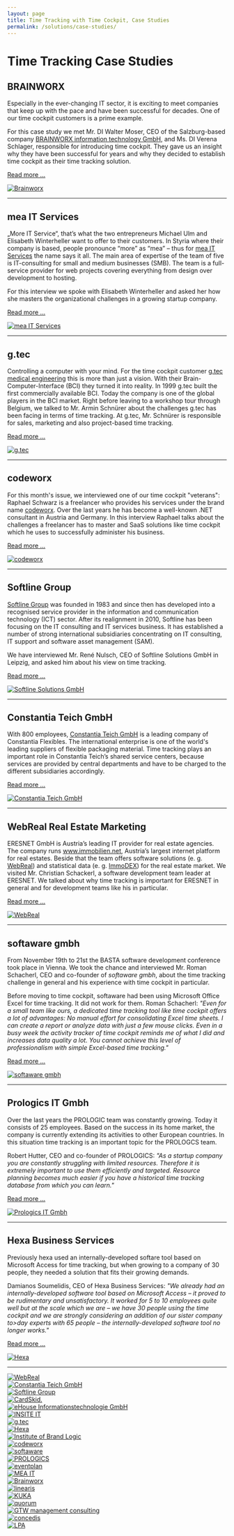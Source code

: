 ```yaml
---
layout: page
title: Time Tracking with Time Cockpit, Case Studies
permalink: /solutions/case-studies/
---
```


<h1 xmlns="http://www.w3.org/1999/xhtml">Time Tracking Case Studies
		</h1><h2 xmlns="http://www.w3.org/1999/xhtml">BRAINWORX
		</h2><div class="row" xmlns="http://www.w3.org/1999/xhtml">
  <div class="col-sm-12 col-md-8">
    <p>Especially in the ever-changing IT sector, it is exciting to meet companies that keep up with the pace and have been successful for decades. One of our time cockpit customers is a prime example.
				</p>
    <p>For this case study we met Mr. DI Walter Moser, CEO of the Salzburg-based company <a title="Brainworx information technology GmbH" href="http://www.brainworx.at/" target="_blank">BRAINWORX information technology GmbH</a>, and Ms. DI Verena Schlager, responsible for introducing time cockpit. They gave us an insight why they have been successful for years and why they decided to establish time cockpit as their time tracking solution.
				</p>
    <p>
      <a href="{{site.baseurl}}/loesungen/case-studies/Brainworx/" title="Time Tracking at Brainworx with Time Cockpit">Read more ...</a>
    </p>
  </div>
  <div class="col-sm-12 col-md-4">
    <a href="{{site.baseurl}}/loesungen/case-studies/Brainworx/" title="Time Tracking at Brainworx with Time Cockpit">
      <img src="{{site.baseurl}}/images/customer_logos/brainworx_logo_246.jpg" alt="Brainworx" title="Brainworx" />
    </a>
  </div>
</div><hr xmlns="http://www.w3.org/1999/xhtml" /><h2 xmlns="http://www.w3.org/1999/xhtml">mea IT Services
		</h2><div class="row" xmlns="http://www.w3.org/1999/xhtml">
  <div class="col-sm-12 col-md-8">
    <p>„More IT Service“, that’s what the two entrepreneurs Michael Ulm and Elisabeth Winterheller want to offer to their customers. In Styria where their company is based, people pronounce “more” as “mea” – thus for <a href="http://www.mea-it.com/" title="mea IT Services" target="_blank">mea IT Services</a> the name says it all. The main area of expertise of the team of five is IT-consulting for small and medium businesses (SMB). The team is a full-service provider for web projects covering everything from design over development to hosting.
				</p>
    <p>For this interview we spoke with Elisabeth Winterheller and asked her how she masters the organizational challenges in a growing startup company.
				</p>
    <p>
      <a href="{{site.baseurl}}/loesungen/case-studies/Zeiterfassung-bei-mea-IT-Services-mit-time-cockpit/" title="Time Tracking at mea IT Services with Time Cockpit">Read more ...</a>
    </p>
  </div>
  <div class="col-sm-12 col-md-4">
    <a href="{{site.baseurl}}/loesungen/case-studies/Zeiterfassung-bei-mea-IT-Services-mit-time-cockpit/" title="Time Tracking at mea IT Services with Time Cockpit">
      <img src="{{site.baseurl}}/images/customer_logos/mea_it_services_logo_246.png" alt="mea IT Services" title="mea IT Services" />
    </a>
  </div>
</div><hr xmlns="http://www.w3.org/1999/xhtml" /><h2 xmlns="http://www.w3.org/1999/xhtml">g.tec
		</h2><div class="row" xmlns="http://www.w3.org/1999/xhtml">
  <div class="col-sm-12 col-md-8">
    <p>Controlling a computer with your mind. For the time cockpit customer <a href="http://www.gtec.at/" title="g.tec" target="_blank">g.tec medical engineering</a> this is more than just a vision. With their Brain-Computer-Interface (BCI) they turned it into reality. In 1999 g.tec built the first commercially available BCI. Today the company is one of the global players in the BCI market. Right before leaving to a workshop tour through Belgium, we talked to Mr. Armin Schnürer about the challenges g.tec has been facing in terms of time tracking. At g.tec, Mr. Schnürer is responsible for sales, marketing and also project-based time tracking.
				</p>
    <p>
      <a href="{{site.baseurl}}/loesungen/case-studies/Time-Tracking-at-gtec-With-Time-Cockpit/" title="Time Tracking at g.tec with Time Cockpit">Read more ...</a>
    </p>
  </div>
  <div class="col-sm-12 col-md-4">
    <a href="{{site.baseurl}}/loesungen/case-studies/Time-Tracking-at-gtec-With-Time-Cockpit/" title="Time Tracking at g.tec with Time Cockpit">
      <img src="{{site.baseurl}}/images/customer_logos/gtec_logo_246.jpg" alt="g.tec" title="g.tec" />
    </a>
  </div>
</div><hr xmlns="http://www.w3.org/1999/xhtml" /><h2 xmlns="http://www.w3.org/1999/xhtml">codeworx
		</h2><div class="row" xmlns="http://www.w3.org/1999/xhtml">
  <div class="col-sm-12 col-md-8">
    <p>For this month's issue, we interviewed one of our time cockpit "veterans": Raphael Schwarz is a freelancer who provides his services under the brand name <a href="http://www.codeworx.at" title="codeworx" target="_blank">codeworx</a>. Over the last years he has become a well-known .NET consultant in Austria and Germany. In this interview Raphael talks about the challenges a freelancer has to master and SaaS solutions like time cockpit which he uses to successfully administer his business.
				</p>
    <p>
      <a href="{{site.baseurl}}/loesungen/case-studies/Zeiterfassung-bei-codeworx-mit-time-cockpit/" title="Time Tracking at Codeworx with Time Cockpit">Read more ...</a>
    </p>
  </div>
  <div class="col-sm-12 col-md-4">
    <a href="{{site.baseurl}}/loesungen/case-studies/Zeiterfassung-bei-codeworx-mit-time-cockpit/" title="Time Tracking at Codeworx with Time Cockpit">
      <img src="{{site.baseurl}}/images/customer_logos/codeworx_logo_246.png" alt="codeworx" title="codeworx" />
    </a>
  </div>
</div><hr xmlns="http://www.w3.org/1999/xhtml" /><h2 xmlns="http://www.w3.org/1999/xhtml">Softline Group
		</h2><div class="row" xmlns="http://www.w3.org/1999/xhtml">
  <div class="col-sm-12 col-md-8">
    <p>
      <a href="http://www.softline-group.com/" target="_blank">Softline Group</a> was founded in 1983 and since then has developed into a recognised service provider in the information and communication technology (ICT) sector. After its realignment in 2010, Softline has been focusing on the IT consulting and IT services business. It has established a number of strong international subsidiaries concentrating on IT consulting, IT support and software asset management (SAM).
				</p>
    <p>We have interviewed Mr. René Nulsch, CEO of Softline Solutions GmbH in Leipzig, and asked him about his view on time tracking.
				</p>
    <p>
      <a href="{{site.baseurl}}/loesungen/case-studies/Time-Tracking-at-Softline-with-Time-Cockpit/">Read more ...</a>
    </p>
  </div>
  <div class="col-sm-12 col-md-4">
    <a href="{{site.baseurl}}/loesungen/case-studies/Time-Tracking-at-Softline-with-Time-Cockpit/">
      <img src="{{site.baseurl}}/images/customer_logos/softline_group_logo.png" alt="Softline Solutions GmbH" title="Softline Solutions GmbH" />
    </a>
  </div>
</div><hr xmlns="http://www.w3.org/1999/xhtml" /><h2 xmlns="http://www.w3.org/1999/xhtml">Constantia Teich GmbH
		</h2><div class="row" xmlns="http://www.w3.org/1999/xhtml">
  <div class="col-sm-12 col-md-8">
    <p>With 800 employees, <a href="http://teich.cflex.com/" target="_blank">Constantia Teich GmbH</a> is a leading company of Constantia Flexibles. The international enterprise is one of the world's leading suppliers of flexible packaging material. Time tracking plays an important role in Constantia Teich’s shared service centers, because services are provided by central departments and have to be charged to the different subsidiaries accordingly.
				</p>
    <p>
      <a href="{{site.baseurl}}/loesungen/case-studies/Constantia-Teich/">Read more ...</a>
    </p>
  </div>
  <div class="col-sm-12 col-md-4">
    <a href="{{site.baseurl}}/loesungen/case-studies/Constantia-Teich/">
      <img src="{{site.baseurl}}/images/customer_logos/teich_logo_246.png" alt="Constantia Teich GmbH" title="Constantia Teich GmbH" />
    </a>
  </div>
</div><hr xmlns="http://www.w3.org/1999/xhtml" /><h2 xmlns="http://www.w3.org/1999/xhtml">WebReal Real Estate Marketing
		</h2><div class="row" xmlns="http://www.w3.org/1999/xhtml">
  <div class="col-sm-12 col-md-8">
    <p>ERESNET GmbH is Austria’s leading IT provider for real estate agencies. The company runs <a href="http://www.immobilien.net/" target="_blank">www.immobilien.net</a>, Austria’s largest internet platform for real estates. Beside that the team offers software solutions (e. g. <a href="http://www.webreal.at/" target="_blank">WebReal</a>) and statistical data (e. g. <a href="http://www.immobilien.net/immodex" target="_blank">ImmoDEX</a>) for the real estate market. We visited Mr. Christian Schackerl, a software development team leader at ERESNET. We talked about why time tracking is important for ERESNET in general and for development teams like his in particular.
				</p>
    <p>
      <a href="{{site.baseurl}}/loesungen/case-studies/webreal/">Read more ...</a>
    </p>
  </div>
  <div class="col-sm-12 col-md-4">
    <a href="{{site.baseurl}}/loesungen/case-studies/webreal/">
      <img src="{{site.baseurl}}/images/customer_logos/webreal_logo.png" alt="WebReal" title="WebReal" />
    </a>
  </div>
</div><hr xmlns="http://www.w3.org/1999/xhtml" /><h2 xmlns="http://www.w3.org/1999/xhtml">softaware gmbh
		</h2><div class="row" xmlns="http://www.w3.org/1999/xhtml">
  <div class="col-sm-12 col-md-8">
    <p>From November 19th to 21st the BASTA software development conference took place in Vienna. We took the chance and interviewed Mr. Roman Schacherl, CEO and co-founder of <em>softaware gmbh</em>, about the time tracking challenge in general and his experience with time cockpit in particular.
				</p>
    <p>Before moving to time cockpit, softaware had been using Microsoft Office Excel for time tracking. It did not work for them. Roman Schacherl: <em>"Even for a small team like ours, a dedicated time tracking tool like time cockpit offers a lot of advantages: No manual effort for consolidating Excel time sheets. I can create a report or analyze data with just a few mouse clicks. Even in a busy week the activity tracker of time cockpit reminds me of what I did and increases data quality a lot. You cannot achieve this level of professionalism with simple Excel-based time tracking."</em></p>
    <p>
      <a href="{{site.baseurl}}/loesungen/case-studies/softaware-gmbh/">Read more ...</a>
    </p>
  </div>
  <div class="col-sm-12 col-md-4">
    <a href="{{site.baseurl}}/loesungen/case-studies/softaware-gmbh/">
      <img src="{{site.baseurl}}/images/customer_logos/softaware_logo_246.png" alt="softaware gmbh" title="softaware gmbh" />
    </a>
  </div>
</div><hr xmlns="http://www.w3.org/1999/xhtml" /><h2 xmlns="http://www.w3.org/1999/xhtml">Prologics IT Gmbh
		</h2><div class="row" xmlns="http://www.w3.org/1999/xhtml">
  <div class="col-sm-12 col-md-8">
    <p>Over the last years the PROLOGIC team was constantly growing. Today it consists of 25 employees. Based on the success in its home market, the company is currently extending its activities to other European countries. In this situation time tracking is an important topic for the PROLOGCS team.
				</p>
    <p>Robert Hutter, CEO and co-founder of PROLOGICS: <em>"As a startup company you are constantly struggling with limited resources. Therefore it is extremely important to use them efficiently and targeted. Resource planning becomes much easier if you have a historical time tracking database from which you can learn."</em></p>
    <p>
      <a href="{{site.baseurl}}/loesungen/case-studies/PROLOGICS-IT-GmbH/">Read more ...</a>
    </p>
  </div>
  <div class="col-sm-12 col-md-4">
    <a href="{{site.baseurl}}/loesungen/case-studies/PROLOGICS-IT-GmbH/">
      <img src="{{site.baseurl}}/images/customer_logos/prologics_logo.png" alt="Prologics IT Gmbh" title="Prologics IT Gmbh" class="   " />
    </a>
  </div>
</div><hr xmlns="http://www.w3.org/1999/xhtml" /><h2 xmlns="http://www.w3.org/1999/xhtml">Hexa Business Services
		</h2><div class="row" xmlns="http://www.w3.org/1999/xhtml">
  <div class="col-sm-12 col-md-8">
    <p>Previously hexa used an internally-developed softare tool based on Microsoft Access for time tracking, but when growing to a company of 30 people, they needed a solution that fits their growing demands.
				</p>
    <p>Damianos Soumelidis, CEO of Hexa Business Services: <em>"We already had an internally-developed software tool based on Microsoft Access – it proved to be rudimentary and unsatisfactory. It worked for 5 to 10 employees quite well but at the scale which we are – we have 30 people using the time cockpit and we are strongly considering an addition of our sister company to&gt;day experts with 65 people – the internally-developed software tool no longer works."</em></p>
    <p>
      <a href="{{site.baseurl}}/loesungen/case-studies/hexa-business-services/">Read more ...</a>
    </p>
  </div>
  <div class="col-sm-12 col-md-4">
    <a href="{{site.baseurl}}/loesungen/case-studies/hexa-business-services/">
      <img src="{{site.baseurl}}/images/customer_logos/hexa_logo.png" alt="Hexa" title="Hexa" />
    </a>
  </div>
</div><hr xmlns="http://www.w3.org/1999/xhtml" /><div class="row customerLogos" xmlns="http://www.w3.org/1999/xhtml">
  <div class="col-xs-4 col-sm-4 col-md-3 col-lg-2">
    <a href="http://www.webreal.at/" target="_blank">
      <img class="center " src="{{site.baseurl}}/images/customer_logos/webreal_logo.png?mw=120&amp;mh=120" alt="WebReal" title="WebReal" />
    </a>
  </div>
  <div class="col-xs-4 col-sm-4 col-md-3 col-lg-2">
    <a href="http://teich.cflex.com/" target="_blank">
      <img class="center " src="{{site.baseurl}}/images/customer_logos/teich_logo.png?mw=120&amp;mh=120" alt="Constantia Teich GmbH" title="Constantia Teich GmbH" />
    </a>
  </div>
  <div class="col-xs-4 col-sm-4 col-md-3 col-lg-2">
    <a href="http://www.softline-group.com/" target="_blank">
      <img class="center" src="{{site.baseurl}}/images/customer_logos/softline_group_logo.png?mw=120&amp;mh=120" alt="Softline Group" title="Softline Group" />
    </a>
  </div>
  <div class="col-xs-4 col-sm-4 col-md-3 col-lg-2">
    <a href="http://www.cardskid.com/" target="_blank">
      <img class="center" src="{{site.baseurl}}/images/customer_logos/card_skid_logo.png?mw=120&amp;mh=120" alt="CardSkid." title="CardSkid." />
    </a>
  </div>
  <div class="col-xs-4 col-sm-4 col-md-3 col-lg-2">
    <a href="http://www.ehouse.at/" target="_blank">
      <img class="center" src="{{site.baseurl}}/images/customer_logos/ehouse_logo.png?mw=120&amp;mh=120" alt="eHouse Informationstechnologie GmbH" title="eHouse Informationstechnologie GmbH" />
    </a>
  </div>
  <div class="col-xs-4 col-sm-4 col-md-3 col-lg-2">
    <a href="http://www.insite-it.net/" target="_blank">
      <img class="center " src="{{site.baseurl}}/images/customer_logos/insite_logo.png?mw=120&amp;mh=120" alt="INSITE IT" title="INSITE IT" />
    </a>
  </div>
  <div class="col-xs-4 col-sm-4 col-md-3 col-lg-2">
    <a href="http://www.gtec.at/" target="_blank">
      <img class="center" src="{{site.baseurl}}/images/customer_logos/gtec_logo.png?mw=120&amp;mh=120" alt="g.tec" title="g.tec" />
    </a>
  </div>
  <div class="col-xs-4 col-sm-4 col-md-3 col-lg-2">
    <a href="http://www.hexa.at/" target="_blank">
      <img class="center" src="{{site.baseurl}}/images/customer_logos/hexa_logo.png?mw=120&amp;mh=120" alt="Hexa" title="Hexa" />
    </a>
  </div>
  <div class="col-xs-4 col-sm-4 col-md-3 col-lg-2">
    <a href="http://www.brand-logic.com/" target="_blank">
      <img class="center" src="{{site.baseurl}}/images/customer_logos/brandlogic_logo.png?mw=120&amp;mh=120" alt="Institute of Brand Logic" title="Institute of Brand Logic" />
    </a>
  </div>
  <div class="col-xs-4 col-sm-4 col-md-3 col-lg-2">
    <a href="http://codeworx.at/" target="_blank">
      <img class="center " src="{{site.baseurl}}/images/customer_logos/codeworx_logo.png?mw=120&amp;mh=120" alt="codeworx" title="codeworx" />
    </a>
  </div>
  <div class="col-xs-4 col-sm-4 col-md-3 col-lg-2">
    <a href="http://www.softaware.at/" target="_blank">
      <img class="center " src="{{site.baseurl}}/images/customer_logos/softaware_logo.png?mw=120&amp;mh=120" alt="softaware" title="softaware" />
    </a>
  </div>
  <div class="col-xs-4 col-sm-4 col-md-3 col-lg-2">
    <a href="http://www.prologics-it.com/" target="_blank">
      <img class="center" src="{{site.baseurl}}/images/customer_logos/prologics_logo.png?mw=120&amp;mh=120" alt="PROLOGICS" title="PROLOGICS" />
    </a>
  </div>
  <div class="col-xs-4 col-sm-4 col-md-3 col-lg-2">
    <a href="http://www.eventplan.at/" target="_blank">
      <img class="center" src="{{site.baseurl}}/images/customer_logos/eventplan_logo.png?mw=120&amp;mh=120" alt="eventplan" title="eventplan" />
    </a>
  </div>
  <div class="col-xs-4 col-sm-4 col-md-3 col-lg-2">
    <a href="http://www.mea-it.com/" target="_blank">
      <img class="center" src="{{site.baseurl}}/images/customer_logos/mea_it_logo.png?mw=120&amp;mh=120" alt="MEA IT" title="MEA IT" />
    </a>
  </div>
  <div class="col-xs-4 col-sm-4 col-md-3 col-lg-2">
    <a href="http://www.brainworx.at/" target="_blank">
      <img class="center" src="{{site.baseurl}}/images/customer_logos/brainworx_logo.jpg?mw=120&amp;mh=120" alt="Brainworx" title="Brainworx" />
    </a>
  </div>
  <div class="col-xs-4 col-sm-4 col-md-3 col-lg-2">
    <a href="http://www.linearis.at/" target="_blank">
      <img class="center " src="{{site.baseurl}}/images/customer_logos/linearis_logo.png?mw=120&amp;mh=120" alt="linearis" title="linearis" />
    </a>
  </div>
  <div class="col-xs-4 col-sm-4 col-md-3 col-lg-2">
    <a href="http://www.kuka.com/" target="_blank">
      <img class="center" src="{{site.baseurl}}/images/customer_logos/kuka_logo.jpg?mw=120&amp;mh=120" alt="KUKA" title="KUKA" />
    </a>
  </div>
  <div class="col-xs-4 col-sm-4 col-md-3 col-lg-2">
    <a href="http://www.quorum.at/" target="_blank">
      <img class="center" src="{{site.baseurl}}/images/customer_logos/quorum_logo.jpg?mw=120&amp;mh=120" alt="quorum" title="quorum" />
    </a>
  </div>
  <div class="col-xs-4 col-sm-4 col-md-3 col-lg-2">
    <a href="http://www.gtw-mc.com/" target="_blank">
      <img class="center" src="{{site.baseurl}}/images/customer_logos/gtw_logo.jpg?mw=120&amp;mh=120" alt="GTW management consulting" title="GTW management consulting" />
    </a>
  </div>
  <div class="col-xs-4 col-sm-4 col-md-3 col-lg-2">
    <a href="http://www.concedis.net/" target="_blank">
      <img class="center" src="{{site.baseurl}}/images/customer_logos/concedis_logo.jpg?mw=120&amp;mh=120" alt="concedis" title="concedis" />
    </a>
  </div>
  <div class="col-xs-4 col-sm-4 col-md-3 col-lg-2">
    <a href="http://www.l-p-a.com/" target="_blank">
      <img class="center" src="{{site.baseurl}}/images/customer_logos/lpa_logo.png?mw=120&amp;mh=120" alt="LPA" title="LPA" />
    </a>
  </div>
</div>
